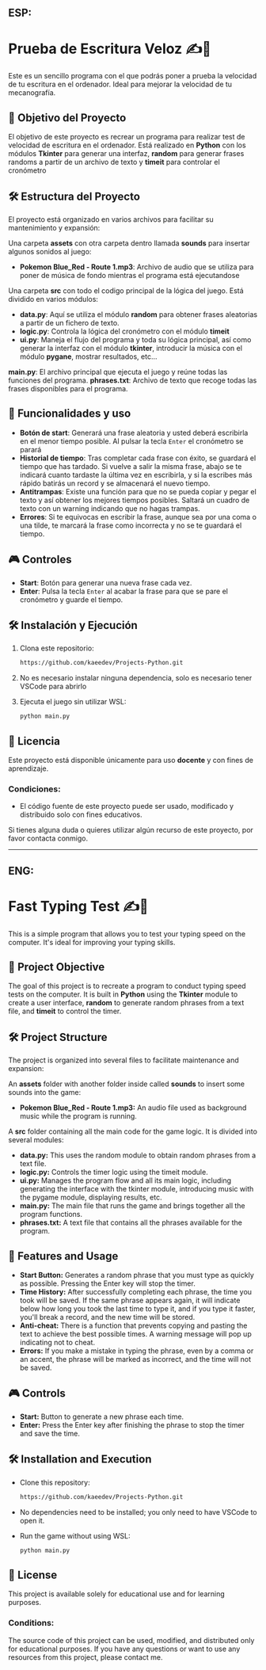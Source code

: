 ## ESP:

# Prueba de Escritura Veloz ✍️🍃

Este es un sencillo programa con el que podrás poner a prueba la velocidad de tu escritura en el ordenador. Ideal para mejorar la velocidad de tu mecanografía.

## 🎯 Objetivo del Proyecto

El objetivo de este proyecto es recrear un programa para realizar test de velocidad de escritura en el ordenador. Está realizado en **Python** con los módulos **Tkinter** para generar 
una interfaz, **random** para generar frases randoms a partir de un archivo de texto y **timeit** para controlar el cronómetro

## 🛠️ Estructura del Proyecto

El proyecto está organizado en varios archivos para facilitar su mantenimiento y expansión:

Una carpeta **assets** con otra carpeta dentro llamada **sounds** para insertar algunos sonidos al juego:
- **Pokemon Blue_Red - Route 1.mp3**: Archivo de audio que se utiliza para poner de música de fondo mientras el programa está ejecutandose
  
Una carpeta **src** con todo el codigo principal de la lógica del juego. Está dividido en varios módulos:
- **data.py**: Aquí se utiliza el módulo **random** para obtener frases aleatorias a partir de un fichero de texto.
- **logic.py**: Controla la lógica del cronómetro con el módulo **timeit**
- **ui.py**: Maneja el flujo del programa y toda su lógica principal, así como generar la interfaz con el módulo **tkinter**, introducir la música con el módulo **pygane**, mostrar resultados, etc...

**main.py**: El archivo principal que ejecuta el juego y reúne todas las funciones del programa.
**phrases.txt**: Archivo de texto que recoge todas las frases disponibles para el programa.

## 🚀 Funcionalidades y uso

- **Botón de start**: Generará una frase aleatoria y usted deberá escribirla en el menor tiempo posible. Al pulsar la tecla `Enter` el cronómetro se parará
- **Historial de tiempo**: Tras completar cada frase con éxito, se guardará el tiempo que has tardado. Si vuelve a salir la misma frase, abajo se te indicará cuanto tardaste la última vez en escribirla, y si la escribes más rápido batirás un record y se almacenará el nuevo tiempo.
- **Antitrampas**: Existe una función para que no se pueda copiar y pegar el texto y así obtener los mejores tiempos posibles. Saltará un cuadro de texto con un warning indicando que no hagas trampas.
- **Errores**: Si te equivocas en escribir la frase, aunque sea por una coma o una tilde, te marcará la frase como incorrecta y no se te guardará el tiempo.

## 🎮 Controles

- **Start**: Botón para generar una nueva frase cada vez.
- **Enter**: Pulsa la tecla `Enter` al acabar la frase para que se pare el cronómetro y guarde el tiempo.

## 🛠️ Instalación y Ejecución

1. Clona este repositorio:
   ```bash
   https://github.com/kaeedev/Projects-Python.git
   
2. No es necesario instalar ninguna dependencia, solo es necesario tener VSCode para abrirlo

3. Ejecuta el juego sin utilizar WSL:
   ```bash
   python main.py

## 📝 Licencia

Este proyecto está disponible únicamente para uso **docente** y con fines de aprendizaje.

### Condiciones:
- El código fuente de este proyecto puede ser usado, modificado y distribuido solo con fines educativos.

Si tienes alguna duda o quieres utilizar algún recurso de este proyecto, por favor contacta conmigo.

---
## ENG:

# Fast Typing Test ✍️🍃

This is a simple program that allows you to test your typing speed on the computer. It's ideal for improving your typing skills.

## 🎯 Project Objective

The goal of this project is to recreate a program to conduct typing speed tests on the computer. It is built in **Python** using the **Tkinter** module to create a user interface, **random** to generate random phrases from a text file, and **timeit** to control the timer.

## 🛠️ Project Structure

The project is organized into several files to facilitate maintenance and expansion:

An **assets** folder with another folder inside called **sounds** to insert some sounds into the game:

- **Pokemon Blue_Red - Route 1.mp3:** An audio file used as background music while the program is running.
  
A **src** folder containing all the main code for the game logic. It is divided into several modules:

- **data.py:** This uses the random module to obtain random phrases from a text file.
- **logic.py:** Controls the timer logic using the timeit module.
- **ui.py:** Manages the program flow and all its main logic, including generating the interface with the tkinter module, introducing music with the pygame module, displaying results, etc.
- **main.py:** The main file that runs the game and brings together all the program functions.
- **phrases.txt:** A text file that contains all the phrases available for the program.

## 🚀 Features and Usage

- **Start Button:** Generates a random phrase that you must type as quickly as possible. Pressing the Enter key will stop the timer.
- **Time History:** After successfully completing each phrase, the time you took will be saved. If the same phrase appears again, it will indicate below how long you took the last time to type it, and if you type it faster, you'll break a record, and the new time will be stored.
- **Anti-cheat:** There is a function that prevents copying and pasting the text to achieve the best possible times. A warning message will pop up indicating not to cheat.
- **Errors:** If you make a mistake in typing the phrase, even by a comma or an accent, the phrase will be marked as incorrect, and the time will not be saved.
  
## 🎮 Controls

- **Start:** Button to generate a new phrase each time.
- **Enter:** Press the Enter key after finishing the phrase to stop the timer and save the time.
  
## 🛠️ Installation and Execution

- Clone this repository:
   ```bash
   https://github.com/kaeedev/Projects-Python.git
   
- No dependencies need to be installed; you only need to have VSCode to open it.

- Run the game without using WSL:
  ```bash
  python main.py
  
## 📝 License

This project is available solely for educational use and for learning purposes.

### Conditions:

The source code of this project can be used, modified, and distributed only for educational purposes.
If you have any questions or want to use any resources from this project, please contact me.

